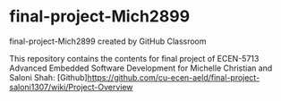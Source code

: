 # final-project-Mich2899
final-project-Mich2899 created by GitHub Classroom

This repository contains the contents for final project of ECEN-5713  Advanced Embedded Software Development for Michelle Christian and Saloni Shah:
[Github]https://github.com/cu-ecen-aeld/final-project-saloni1307/wiki/Project-Overview
